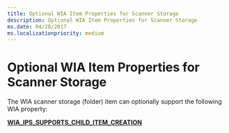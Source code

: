 ```yaml
---
title: Optional WIA Item Properties for Scanner Storage
description: Optional WIA Item Properties for Scanner Storage
ms.date: 04/20/2017
ms.localizationpriority: medium
---
```


# Optional WIA Item Properties for Scanner Storage


The WIA scanner storage (folder) item can optionally support the following WIA property:

[**WIA\_IPS\_SUPPORTS\_CHILD\_ITEM\_CREATION**](./wia-ips-supports-child-item-creation.md)

 

